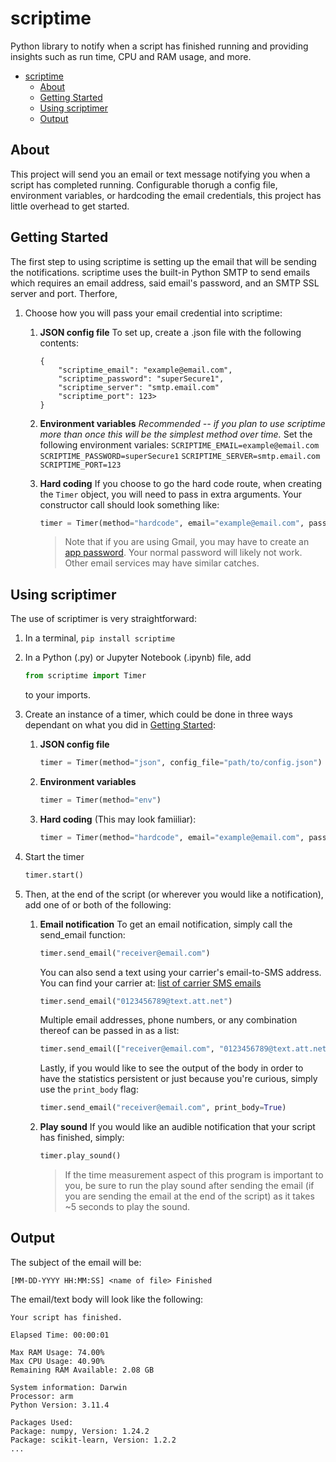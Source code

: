 # scriptime
Python library to notify when a script has finished running and providing insights such as run time, CPU and RAM usage, and more.


- [scriptime](#scriptime)
  - [About](#about)
  - [Getting Started](#getting-started)
  - [Using scriptimer](#using-scriptimer)
  - [Output](#output)

## About

This project will send you an email or text message notifying you when a script has completed running. Configurable thorugh a config file, environment variables, or hardcoding the email credentials, this project has little overhead to get started.

## Getting Started

The first step to using scriptime is setting up the email that will be sending the notifications. scriptime uses the built-in Python SMTP to send emails which requires an email address, said email's password, and an SMTP SSL server and port. Therfore,

1. Choose how you will pass your email credential into scriptime:
   1. **JSON config file**
        To set up, create a .json file with the following contents:
        ```
        {
            "scriptime_email": "example@email.com",
            "scriptime_password": "superSecure1",
            "scriptime_server": "smtp.email.com"
            "scriptime_port": 123>
        }
        ```
    2. **Environment variables**
        *Recommended -- if you plan to use scriptime more than once this will be the simplest method over time.*
        Set the following environment variales:
        `SCRIPTIME_EMAIL=example@email.com`
        `SCRIPTIME_PASSWORD=superSecure1`
        `SCRIPTIME_SERVER=smtp.email.com`
        `SCRIPTIME_PORT=123`
    3. **Hard coding**
        If you choose to go the hard code route, when creating the `Timer` object, you will need to pass in extra arguments. Your constructor call should look something like:
        ```python
        timer = Timer(method="hardcode", email="example@email.com", password="superSecure1", server="smtp.email.com", port=123)
        ```

        > Note that if you are using Gmail, you may have to create an [app password](https://support.google.com/accounts/answer/185833?hl=en). Your normal password will likely not work. Other email services may have similar catches.


## Using scriptimer

The use of scriptimer is very straightforward:

1. In a terminal, `pip install scriptime`
2. In a Python (.py) or Jupyter Notebook (.ipynb) file, add
    ```python
    from scriptime import Timer
    ``` 
    to your imports.
4. Create an instance of a timer, which could be done in three ways dependant on what you did in [Getting Started](#getting-started):
   1. **JSON config file**
        ```python
        timer = Timer(method="json", config_file="path/to/config.json")
        ```

   2. **Environment variables**
        ```python
        timer = Timer(method="env")
        ```
   3. **Hard coding**
        (This may look famiiliar):
        ```python
        timer = Timer(method="hardcode", email="example@email.com", password="superSecure1", server="smtp.email.com", port=123)
        ```
5. Start the timer
   ```python
   timer.start()
   ```

6. Then, at the end of the script (or wherever you would like a notification), add one of or both of the following:
   1. **Email notification**
        To get an email notification, simply call the send_email function:
        ```python
        timer.send_email("receiver@email.com")
        ```

        You can also send a text using your carrier's email-to-SMS address. You can find your carrier at: [list of carrier SMS emails](https://avtech.com/articles/138/list-of-email-to-sms-addresses/)
        ```python
        timer.send_email("0123456789@text.att.net")
        ```

        Multiple email addresses, phone numbers, or any combination thereof can be passed in as a list:
        ```python
        timer.send_email(["receiver@email.com", "0123456789@text.att.net"])
        ```

        Lastly, if you would like to see the output of the body in order to have the statistics persistent or just because you're curious, simply use the `print_body` flag:
        ```python
        timer.send_email("receiver@email.com", print_body=True)
        ```
   2. **Play sound**
        If you would like an audible notification that your script has finished, simply:
        ```python
        timer.play_sound()
        ```
        > If the time measurement aspect of this program is important to you, be sure to run the play sound after sending the email (if you are sending the email at the end of the script) as it takes ~5 seconds to play the sound.

## Output

The subject of the email will be:

```
[MM-DD-YYYY HH:MM:SS] <name of file> Finished
```

The email/text body will look like the following:

```
Your script has finished.

Elapsed Time: 00:00:01

Max RAM Usage: 74.00%
Max CPU Usage: 40.90%
Remaining RAM Available: 2.08 GB

System information: Darwin
Processor: arm
Python Version: 3.11.4

Packages Used:
Package: numpy, Version: 1.24.2
Package: scikit-learn, Version: 1.2.2
...
```
